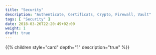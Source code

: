 ```yaml
---
title: "Security"
description: "Authenticate, Certificats, Crypto, Firewall, Vault"
tags: [ "Security" ]
date: 2018-03-26T22:20:49+02:00
weight: 1
draft: true
---
```

{{% children style="card" depth="1"  description="true" %}}
